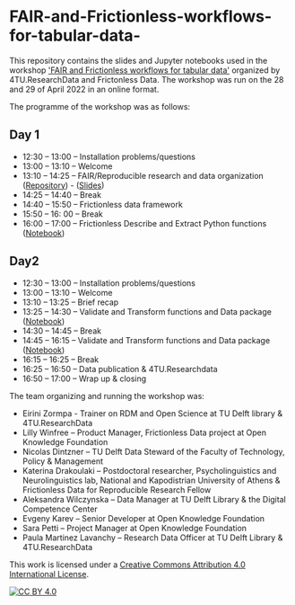 # FAIR-and-Frictionless-workflows-for-tabular-data-
This repository contains the slides and Jupyter notebooks used in the workshop ['FAIR and Frictionless workflows for tabular data'](https://community.data.4tu.nl/2022/03/22/workshop-fair-and-frictionless-workflows-for-tabular-data-online/) organized by 4TU.ResearchData and Frictonless Data. The workshop was run on the 28 and 29 of April 2022 in an online format.

The programme of the workshop was as follows:

## Day 1
- 12:30 – 13:00 – Installation problems/questions 
- 13:00 – 13:10 – Welcome 
- 13:10 – 14:25 – FAIR/Reproducible research and data organization ([Repository](https://github.com/4TUResearchData-Carpentries/frictionless-data-workshop)) - ([Slides](https://4turesearchdata-carpentries.github.io/frictionless-data-workshop/data-organisation.html#1))
- 14:25 – 14:40 – Break
- 14:40 – 15:50 – Frictionless data framework
- 15:50 – 16: 00 – Break
- 16:00 – 17:00 – Frictionless Describe and Extract Python functions ([Notebook](https://github.com/frictionlessdata/frictionless-py/blob/main/docs/tutorials/notebooks/frictionless-RDM-workflows.ipynb))

## Day2
- 12:30 – 13:00 – Installation problems/questions 
- 13:00 – 13:10 – Welcome 
- 13:10 – 13:25 – Brief recap 
- 13:25 – 14:30 – Validate and Transform functions and Data package ([Notebook](https://github.com/frictionlessdata/frictionless-py/blob/main/docs/tutorials/notebooks/frictionless-RDM-workflows.ipynb))
- 14:30 – 14:45 – Break
- 14:45 – 16:15 – Validate and Transform functions and Data package ([Notebook](https://github.com/frictionlessdata/frictionless-py/blob/main/docs/tutorials/notebooks/frictionless-RDM-workflows.ipynb))
- 16:15 – 16:25 – Break
- 16:25 – 16:50 – Data publication & 4TU.Researchdata
- 16:50 – 17:00 – Wrap up & closing 

The team organizing and running the workshop was:
- Eirini Zormpa - Trainer on RDM and Open Science at TU Delft library & 4TU.ResearchData
- Lilly Winfree – Product Manager, Frictionless Data project at Open Knowledge Foundation
- Nicolas Dintzner – TU Delft Data Steward of the Faculty of Technology, Policy & Management 
- Katerina Drakoulaki – Postdoctoral researcher, Psycholinguistics and Neurolinguistics lab, National and Kapodistrian University of Athens & Frictionless Data for     Reproducible Research Fellow
- Aleksandra Wilczynska – Data Manager at TU Delft Library & the Digital Competence Center
- Evgeny Karev – Senior Developer at Open Knowledge Foundation
- Sara Petti – Project Manager at Open Knowledge Foundation
- Paula Martinez Lavanchy – Research Data Officer at TU Delft Library & 4TU.ResearchData

This work is licensed under a [Creative Commons Attribution 4.0 International License][cc-by].


[![CC BY 4.0][cc-by-image]][cc-by]


[cc-by]: http://creativecommons.org/licenses/by/4.0/
[cc-by-image]: https://i.creativecommons.org/l/by/4.0/88x31.png
[cc-by-shield]: https://img.shields.io/badge/License-CC%20BY%204.0-lightgrey.svg
